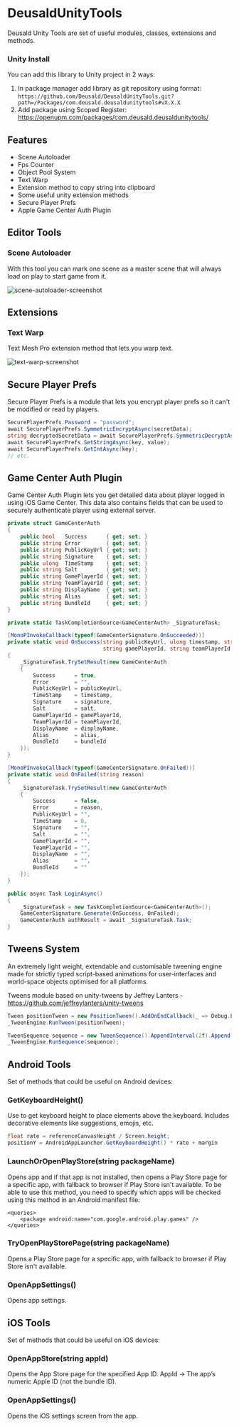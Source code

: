 # DeusaldUnityTools

Deusald Unity Tools are set of useful modules, classes, extensions and methods.

### Unity Install

You can add this library to Unity project in 2 ways:

1. In package manager add library as git repository using format:
   `https://github.com/Deusald/DeusaldUnityTools.git?path=/Packages/com.deusald.deusaldunitytools#vX.X.X`
2. Add package using Scoped Register: https://openupm.com/packages/com.deusald.deusaldunitytools/

## Features

* Scene Autoloader
* Fps Counter
* Object Pool System
* Text Warp
* Extension method to copy string into clipboard
* Some useful unity extension methods
* Secure Player Prefs
* Apple Game Center Auth Plugin

## Editor Tools

### Scene Autoloader
With this tool you can mark one scene as a master scene that will always load on play to start game from it.

![scene-autoloader-screenshot](images/scene-autoloader.png)

## Extensions

### Text Warp
Text Mesh Pro extension method that lets you warp text.

![text-warp-screenshot](images/text-warp.png)

## Secure Player Prefs
Secure Player Prefs is a module that lets you encrypt player prefs so it can't be modified or read by players.

```csharp
SecurePlayerPrefs.Password = "password";
await SecurePlayerPrefs.SymmetricEncryptAsync(secretData);
string decryptedSecretData = await SecurePlayerPrefs.SymmetricDecryptAsync(encryptedSecretData);
await SecurePlayerPrefs.SetStringAsync(key, value);
await SecurePlayerPrefs.GetIntAsync(key);
// etc.
```

## Game Center Auth Plugin
Game Center Auth Plugin lets you get detailed data about player logged in using iOS Game Center. 
This data also contains fields that can be used to securely authenticate player using external server.

```csharp
private struct GameCenterAuth
{
    public bool   Success      { get; set; }
    public string Error        { get; set; }
    public string PublicKeyUrl { get; set; }
    public string Signature    { get; set; }
    public ulong  TimeStamp    { get; set; }
    public string Salt         { get; set; }
    public string GamePlayerId { get; set; }
    public string TeamPlayerId { get; set; }
    public string DisplayName  { get; set; }
    public string Alias        { get; set; }
    public string BundleId     { get; set; }
}

private static TaskCompletionSource<GameCenterAuth> _SignatureTask;

[MonoPInvokeCallback(typeof(GameCenterSignature.OnSucceeded))]
private static void OnSuccess(string publicKeyUrl, ulong timestamp, string signature, string salt,
                              string gamePlayerId, string teamPlayerId, string displayName, string alias, string bundleId)
{
    _SignatureTask.TrySetResult(new GameCenterAuth
    {
        Success      = true,
        Error        = "",
        PublicKeyUrl = publicKeyUrl,
        TimeStamp    = timestamp,
        Signature    = signature,
        Salt         = salt,
        GamePlayerId = gamePlayerId,
        TeamPlayerId = teamPlayerId,
        DisplayName  = displayName,
        Alias        = alias,
        BundleId     = bundleId
    });
}

[MonoPInvokeCallback(typeof(GameCenterSignature.OnFailed))]
private static void OnFailed(string reason)
{
    _SignatureTask.TrySetResult(new GameCenterAuth
    {
        Success      = false,
        Error        = reason,
        PublicKeyUrl = "",
        TimeStamp    = 0,
        Signature    = "",
        Salt         = "",
        GamePlayerId = "",
        TeamPlayerId = "",
        DisplayName  = "",
        Alias        = "",
        BundleId     = ""
    });
}

public async Task LoginAsync()
{
    _SignatureTask = new TaskCompletionSource<GameCenterAuth>();
    GameCenterSignature.Generate(OnSuccess, OnFailed);
    GameCenterAuth authResult = await _SignatureTask.Task;
}
```

## Tweens System
An extremely light weight, extendable and customisable tweening engine made for strictly typed script-based animations for user-interfaces and world-space objects optimised for all platforms.

Tweens module based on unity-tweens by Jeffrey Lanters - https://github.com/jeffreylanters/unity-tweens

```csharp
Tween positionTween = new PositionTween().AddOnEndCallback(_ => Debug.Log("Finished")).SetTarget(_Target, Vector3.zero, Vector3.one).SetDuration(3f).SetEase(EaseType.BounceInOut);
_TweenEngine.RunTween(positionTween);

TweenSequence sequence = new TweenSequence().AppendInterval(2f).Append(_Target.TweenPositionX(0f, 3f).SetDuration(3f)).AppendInterval(2f).AppendCallback(() => Debug.Log("Finished Sequence"));
_TweenEngine.RunSequence(sequence);
```

## Android Tools
Set of methods that could be useful on Android devices:

### GetKeyboardHeight()
Use to get keyboard height to place elements above the keyboard. Includes decorative elements like suggestions, emojis, etc.
```csharp
float rate = referenceCanvasHeight / Screen.height;
positionY = AndroidAppLauncher.GetKeyboardHeight() * rate + margin
```

### LaunchOrOpenPlayStore(string packageName)
Opens app and if that app is not installed, then opens a Play Store page for a specific app, with fallback to browser if Play Store isn't available.
To be able to use this method, you need to specify which apps will be checked using this method in an Android manifest file:
```
<queries>
    <package android:name="com.google.android.play.games" />
</queries>
```

### TryOpenPlayStorePage(string packageName)
Opens a Play Store page for a specific app, with fallback to browser if Play Store isn't available.

### OpenAppSettings()
Opens app settings.

## iOS Tools
Set of methods that could be useful on iOS devices:

### OpenAppStore(string appId)
Opens the App Store page for the specified App ID. AppId -> The app’s numeric Apple ID (not the bundle ID).

### OpenAppSettings()
Opens the iOS settings screen from the app.